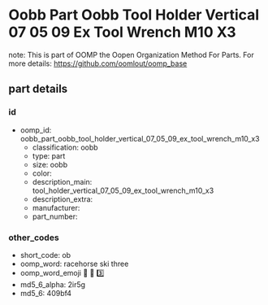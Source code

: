 # Oobb Part Oobb Tool Holder Vertical 07 05 09 Ex Tool Wrench M10 X3  

note: This is part of OOMP the Oopen Organization Method For Parts. For more details: https://github.com/oomlout/oomp_base

##  part details





### id
* oomp_id: oobb_part_oobb_tool_holder_vertical_07_05_09_ex_tool_wrench_m10_x3
  * classification: oobb
  * type: part
  * size: oobb
  * color: 
  * description_main: tool_holder_vertical_07_05_09_ex_tool_wrench_m10_x3
  * description_extra: 
  * manufacturer: 
  * part_number: 

### other_codes
* short_code: ob
* oomp_word: racehorse ski three
* oomp_word_emoji :racehorse: :ski: :three:
* md5_6_alpha: 2ir5g
* md5_6: 409bf4